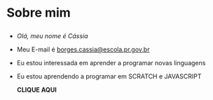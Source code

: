 # Sobre mim </p>

- _Olá, meu nome é Cássia_ </p>
- Meu E-mail é borges.cassia@escola.pr.gov.br </p>
- Eu estou interessada em aprender a programar novas linguagens </p>
- Eu estou aprendendo a programar em SCRATCH e JAVASCRIPT </p>
**CLIQUE AQUI** 

